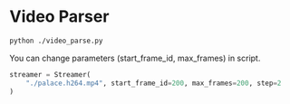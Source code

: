# Video Parser

```bash
python ./video_parse.py
```

You can change parameters (start_frame_id, max_frames) in script.
```python
streamer = Streamer(
    "./palace.h264.mp4", start_frame_id=200, max_frames=200, step=2
)
```
